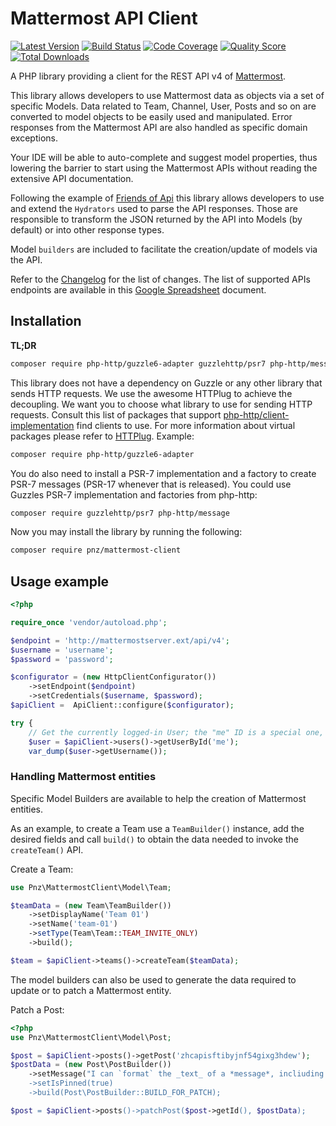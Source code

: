 # Mattermost API Client

[![Latest Version](https://img.shields.io/github/release/thePanz/MattermostClient.svg)](https://github.com/thePanz/MattermostClient/releases)
[![Build Status](https://img.shields.io/travis/thePanz/MattermostClient.svg)](https://travis-ci.org/thePanz/MattermostClient)
[![Code Coverage](https://img.shields.io/scrutinizer/coverage/g/thePanz/MattermostClient.svg)](https://scrutinizer-ci.com/g/thePanz/MattermostClient)
[![Quality Score](https://img.shields.io/scrutinizer/g/thePanz/MattermostClient.svg)](https://scrutinizer-ci.com/g/thePanz/MattermostClient)
[![Total Downloads](https://img.shields.io/packagist/dt/pnz/mattermost-client.svg)](https://packagist.org/packages/pnz/mattermost-client)

A PHP library providing a client for the REST API v4 of [Mattermost](https://www.mattermost.org).

This library allows developers to use Mattermost data as objects via a set of specific Models.
Data related to Team, Channel, User, Posts and so on are converted to model objects to be easily used
and manipulated. Error responses from the Mattermost API are also handled as specific domain exceptions.

Your IDE will be able to auto-complete and suggest model properties, thus lowering the
barrier to start using the Mattermost APIs without reading the extensive API documentation.

Following the example of [Friends of Api](https://github.com/FriendsOfApi/boilerplate) this library allows
developers to use and extend the `Hydrators` used to parse the API responses.
Those are responsible to transform the JSON returned by the API into Models (by default) or into other
response types.

Model `builders` are included to facilitate the creation/update of models via the API. 

Refer to the [Changelog](https://github.com/thePanz/MattermostClient/blob/master/changelog.md) for the list of
changes.
The list of supported APIs endpoints are available in this [Google Spreadsheet](https://docs.google.com/spreadsheets/d/1mLH2aYC8mMv8sLf_mZWxW8H-67juDYJ9M8dCxwWXdf4/edit?usp=sharing) document.

## Installation

**TL;DR**
```bash
composer require php-http/guzzle6-adapter guzzlehttp/psr7 php-http/message pnz/mattermost-client
```

This library does not have a dependency on Guzzle or any other library that sends HTTP requests. We use the awesome 
HTTPlug to achieve the decoupling. We want you to choose what library to use for sending HTTP requests. Consult this list 
of packages that support [php-http/client-implementation](https://packagist.org/providers/php-http/client-implementation) 
find clients to use. For more information about virtual packages please refer to 
[HTTPlug](http://docs.php-http.org/en/latest/httplug/users.html). Example:

```bash
composer require php-http/guzzle6-adapter
```

You do also need to install a PSR-7 implementation and a factory to create PSR-7 messages (PSR-17 whenever that is 
released). You could use Guzzles PSR-7 implementation and factories from php-http:

```bash
composer require guzzlehttp/psr7 php-http/message 
```

Now you may install the library by running the following:

```bash
composer require pnz/mattermost-client
```

## Usage example

``` php
<?php

require_once 'vendor/autoload.php';

$endpoint = 'http://mattermostserver.ext/api/v4';
$username = 'username';
$password = 'password';

$configurator = (new HttpClientConfigurator())
    ->setEndpoint($endpoint)
    ->setCredentials($username, $password);
$apiClient =  ApiClient::configure($configurator);

try {
    // Get the currently logged-in User; the "me" ID is a special one, as documented on Mattermost.org APIs.
    $user = $apiClient->users()->getUserById('me');
    var_dump($user->getUsername());

```

### Handling Mattermost entities

Specific Model Builders are available to help the creation of Mattermost entities.

As an example, to create a Team use a `TeamBuilder()` instance, add the desired fields and call `build()`
to obtain the data needed to invoke the `createTeam()` API.

Create a Team:
``` php
use Pnz\MattermostClient\Model\Team;

$teamData = (new Team\TeamBuilder())
    ->setDisplayName('Team 01')
    ->setName('team-01')
    ->setType(Team\Team::TEAM_INVITE_ONLY)
    ->build();

$team = $apiClient->teams()->createTeam($teamData);
```

The model builders can also be used to generate the data required to update or to patch a Mattermost entity.

Patch a Post:
``` php
<?php
use Pnz\MattermostClient\Model\Post;

$post = $apiClient->posts()->getPost('zhcapisftibyjnf54gixg3hdew');
$postData = (new Post\PostBuilder())
    ->setMessage("I can `format` the _text_ of a *message*, incliuding [links](www.mattermost.com)')
    ->setIsPinned(true)
    ->build(Post\PostBuilder::BUILD_FOR_PATCH);

$post = $apiClient->posts()->patchPost($post->getId(), $postData);
```
